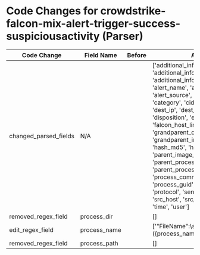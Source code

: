 # Code Changes for crowdstrike-falcon-mix-alert-trigger-success-suspiciousactivity (Parser)

| Code Change | Field Name | Before | After |
|-------------|------------|--------|-------|
| changed_parsed_fields | N/A |  | ['additional_info', 'additional_info_1', 'additional_info_2', 'alert_id', 'alert_name', 'alert_severity', 'alert_source', 'alert_type', 'category', 'cid', 'dest_host', 'dest_ip', 'dest_port', 'disposition', 'email_address', 'falcon_host_link', 'file_path', 'grandparent_command_line', 'grandparent_image_filename', 'hash_md5', 'hash_sha256', 'parent_image_filename', 'parent_process_command_line', 'parent_process_guid', 'process_command_line', 'process_guid', 'process_name', 'protocol', 'sensor_id', 'src_host', 'src_ip', 'src_port', 'time', 'user'] |
| removed_regex_field | process_dir |  | [] |
| edit_regex_field | process_name |  | ['"FileName":\s*"({process_name}[^"]+)"'] |
| removed_regex_field | process_path |  | [] |
